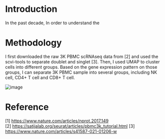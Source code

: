 # Introduction
In the past decade, In order to understand the 

# Methodology
I first downloaded the raw 3K PBMC scRNAseq data from [2] and used the scvi-tools to separate doublet and singlet [3]. Then, I used UMAP to cluster cells into different groups. Based on the gene expression pattern on those groups, I can separate 3K PBMC sample into several groups, including NK cell, CD4+ T cell and CD8+ T cell. 


![image](https://github.com/user-attachments/assets/892544c7-68a3-4667-b02a-b3945d7d0496)


# Reference
[1] https://www.nature.com/articles/nprot.2017.149  
[2] https://satijalab.org/seurat/articles/pbmc3k_tutorial.html
[3] https://www.nature.com/articles/s41587-021-01206-w

